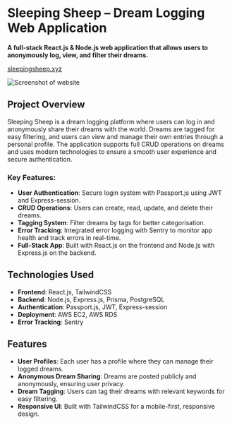 # Sleeping Sheep – Dream Logging Web Application

**A full-stack React.js & Node.js web application that allows users to anonymously log, view, and filter their dreams.**

[sleepingsheep.xyz](http://sleepingsheep.xyz)

![Screenshot of website](https://github.com/user-attachments/assets/7dea784b-baa2-47f0-86b0-9286b61c73c3)


## Project Overview
Sleeping Sheep is a dream logging platform where users can log in and anonymously share their dreams with the world. Dreams are tagged for easy filtering, and users can view and manage their own entries through a personal profile. The application supports full CRUD operations on dreams and uses modern technologies to ensure a smooth user experience and secure authentication.

### Key Features:
- **User Authentication**: Secure login system with Passport.js using JWT and Express-session.
- **CRUD Operations**: Users can create, read, update, and delete their dreams.
- **Tagging System**: Filter dreams by tags for better categorisation.
- **Error Tracking**: Integrated error logging with Sentry to monitor app health and track errors in real-time.
- **Full-Stack App**: Built with React.js on the frontend and Node.js with Express.js on the backend.

## Technologies Used
- **Frontend**: React.js, TailwindCSS
- **Backend**: Node.js, Express.js, Prisma, PostgreSQL
- **Authentication**: Passport.js, JWT, Express-session
- **Deployment**: AWS EC2, AWS RDS
- **Error Tracking**: Sentry

## Features
- **User Profiles**: Each user has a profile where they can manage their logged dreams.
- **Anonymous Dream Sharing**: Dreams are posted publicly and anonymously, ensuring user privacy.
- **Dream Tagging**: Users can tag their dreams with relevant keywords for easy filtering.
- **Responsive UI**: Built with TailwindCSS for a mobile-first, responsive design.

